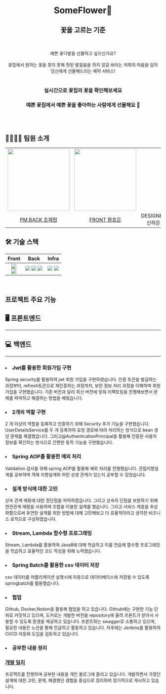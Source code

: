 <br/>
<br/>
<br/>
<br/>

<div align="center"> 
<h1>SomeFlower🌹</h1>
<h2>꽃을 고르는 기준</h2>
</div>

<br/>
<br/>

<div align="center"> 
예쁜 꽃다발을 선물하고 싶으신가요?
</div>

<br/>

<div align="center"> 
꽃집에서 원하는 꽃을 찾지 못해 헛된 발걸음을 하지 않길 바라는 저희의 마음을 담아
</div>

<div align="center"> 
당신에게 선물해드리는 예약 서비스!
</div>

<br/>

<div align="center">

### 실시간으로 꽃집의 꽃을 확인해보세요

### 예쁜 꽃집에서 예쁜 꽃을 좋아하는 사람에게 선물해요  🌸

</div>

<br/>
<br/>

## 👨‍👩‍👧‍👦 팀원 소개

<table align="center">
  <tr>
    <td>
      <a href="https://github.com/HandmadeCloud/">
        <img src="https://avatars.githubusercontent.com/HandmadeCloud" width="200"/>
      </a>
    </td>
    <td>
      <a href="https://github.com/hoeun0723">
        <img src="https://avatars.githubusercontent.com/hoeun0723" width="200"/>
      </a>
    </td>
  </tr>
  <tr>
    <td align="center">
      <a href="https://github.com/HandmadeCloud">
        PM,BACK 조재현
      </a>
    </td>
    <td align="center">
      <a href="https://github.com/hoeun0723">
        FRONT 왕호은
      </a>
    </td>
    <td align="center">
      <a>
        DESIGNER 신하은
      </a>
    </td>
  </tr>
</table>


## 🛠 기술 스택

<div align="center">

|                                                                                                             Front                                                                                                             |                                                                                                                                                          Back                                                                                                                                                           | Infra |
|:-----------------------------------------------------------------------------------------------------------------------------------------------------------------------------------------------------------------------------:|:-----------------------------------------------------------------------------------------------------------------------------------------------------------------------------------------------------------------------------------------------------------------------------------------------------------------------:| :---: |
| <img src="https://img.shields.io/badge/React-61DAFB?style=flat-square&logo=React&logoColor=white"/> <br/> <img src="https://img.shields.io/badge/TypeScript-3178C6?style=flat-square&logo=TypeScript&logoColor=white"/> <br/> | <img src="https://img.shields.io/badge/Java-007396?style=flat-square&logo=Java&logoColor=white"/> <img src="https://img.shields.io/badge/SpringBoot-6DB33F?style=flat-square&logo=SpringBoot&logoColor=white"/> <img src="https://img.shields.io/badge/MariaDb-003545?style=flat-square&logo=MariaDb&logoColor=white"/> | <img src="https://img.shields.io/badge/Docker-2496ED?style=flat-square&logo=Docker&logoColor=white"/> <img src="https://img.shields.io/badge/Notion-000000?style=flat-square&logo=Notion&logoColor=white"/> 

</div>
<br/>



## 프로젝트 주요 기능

## 🖥️ 프론트엔드
<hr/>

## 💻 백엔드
<hr/>
<or>
    <h3><li> Jwt를 활용한 회원가입 구현</li></h3>
Spring security를 활용하여 jwt 회원 가입을 구현하였습니다. 인증 토큰을 발급하는 과정부터, refresh토큰으로 재인증하는 과정까지, 
보안 정보 처리 과정을 이해하며 회원가입을 구현했습니다. 기존 버전과 달리 최신 버전에 맞춰 리팩토링을 진행해보면서 문제를 파악하고 해결하는 방법을 배웠습니다.
    <h3><li> 2개의 역할 구현 </li></h3>
2 개 이상의 역할을 등록하고 인증하기 위해 Security 추가 기능을 구현했습니다. 
UserDetailsService를 두 개 등록하여 요청 경로에 따라 처리하는 방식으로 bean 생성 문제를 해결했습니다. 
그리고@AuthenticationPrincipal을 활용해 인증된 사용자 정보를 확인하는 방식으로 간편한 동작 기능을 구현했습니다.
    <h3><li> Spring AOP를 활용한 예외 처리 </li></h3>
Validation 검사를 위해 spring AOP를 활용해 예외 처리를 진행했습니다. 
관점지향설계를 공부하며 객체 지향설계와 어떤 상생 관계가 있는지 공부할 수 있었습니다.
    <h3><li>설계 방식에 대한 고민 </li></h3>
상속 관계 매핑에 대한 장단점을 파악하였습니다. 그리고 상속의 단점을 보완하기 위해 연관관계 매핑을 사용하며 조합을 이용한 설계를 했습니다.
그리고 서비스 계층을 추상화함으로써 유연한 설계를 위한 방법에 대해 고민해보고 더 효율적이라고 생각한 비즈니스 로직으로 구성하였습니다.
<h3><li>Stream, Lambda 함수형 프로그래밍</li></h3>
Stream, Lambda를 활용하며 Java8에 대해 학습하고 이를 연습해 함수형 프로그래밍을 학습하고 효율적인 코드 작성을 위해 노력했습니다.
<h3><li>Spring Batch를 활용한 csv 데이터 저장</li></h3>
csv 데이터를 어플리케이션 실행시에 자동으로 데이터베이스에 저장될 수 있도록 springbatch를 활용했습니다.
<h3><li> 협업  </li></h3>
Github, Docker,Notion을 활용해 협업을 하고 있습니다.
Github에는 구현한 기능 단위로 커밋하고 있으며, 도커로는 개발한 버전을 repository에 올려 프론트가 받아서 사용할 수 있도록 환경을 제공하고 있습니다. 프론트와는 swagger로 소통하고 있으며, 필요한 내용은 노션을 통해 언급하고 활동하고 있습니다.
차후에는 Jenkins를 활용하여 CI/CD 자동화 도입을 검토하고 있습니다.
<h3><li>공부한 내용 정리 </li></h3>
<h3><a href = "https://handmadecoding.tistory.com">개발 일지</a></h3>
프로젝트를 진행하며 공부한 내용을 개인 블로그에 올리고 있습니다. 개발하면서 가졌던 설계에 대한 고민, 문제, 해결했던 경험을 중심으로 정리하여 정기적으로 게시하고 있습니다.
</or>




